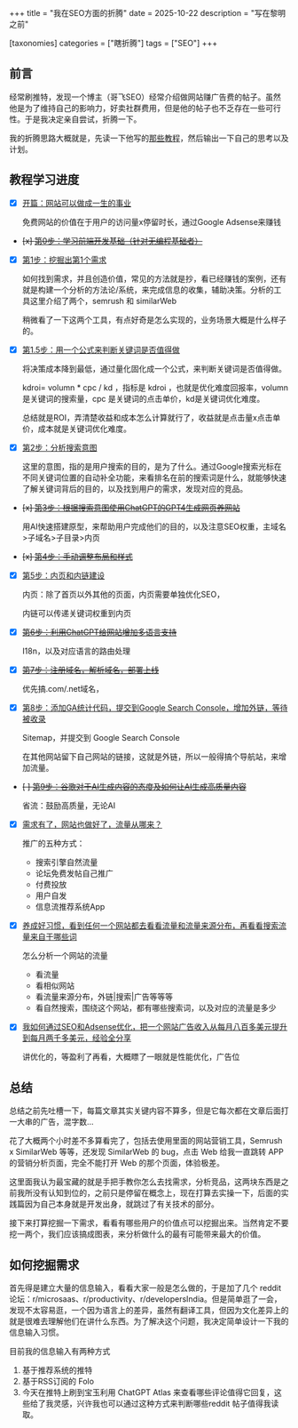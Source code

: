 +++
title = "我在SEO方面的折腾"
date = 2025-10-22
description = "写在黎明之前"

[taxonomies]
categories = ["瞎折腾"]
tags = ["SEO"]
+++

## 前言

经常刷推特，发现一个博主（哥飞SEO）经常介绍做网站赚广告费的帖子。虽然他是为了维持自己的影响力，好卖社群费用，但是他的帖子也不乏存在一些可行性。于是我决定亲自尝试，折腾一下。

我的折腾思路大概就是，先读一下他写的[那些教程](https://x.com/gefei55/status/1748947404383220149)，然后输出一下自己的思考以及计划。

## 教程学习进度

- [x] [开篇：网站可以做成一生的事业](https://mp.weixin.qq.com/s/URcdE3VaoYoAx0cOcll8_g)
    
    免费网站的价值在于用户的访问量x停留时长，通过Google Adsense来赚钱
- ~~[x] [第0步：学习前端开发基础（针对无编程基础者）](https://mp.weixin.qq.com/s/mtJY6TKCVjZQRmeFkWPAfQ)~~
- [x] [第1步：挖掘出第1个需求](https://mp.weixin.qq.com/s/V35KGuSqMHhhgr4x1Bzw6Q)
    
    如何找到需求，并且创造价值，常见的方法就是抄，看已经赚钱的案例，还有就是构建一个分析的方法论/系统，来完成信息的收集，辅助决策。分析的工具这里介绍了两个，semrush 和 similarWeb
    
    稍微看了一下这两个工具，有点好奇是怎么实现的，业务场景大概是什么样子的。
- [x] [第1.5步：用一个公式来判断关键词是否值得做](https://mp.weixin.qq.com/s/CJNigdIt8VkfQDangR8Bcg)
    
    将决策成本降到最低，通过量化固化成一个公式，来判断关键词是否值得做。
    
    kdroi= volumn * cpc / kd ，指标是 kdroi ，也就是优化难度回报率，volumn 是关键词的搜索量，cpc 是关键词的点击单价，kd是关键词优化难度。
    
    总结就是ROI，弄清楚收益和成本怎么计算就行了，收益就是点击量x点击单价，成本就是关键词优化难度。
- [x] [第2步：分析搜索意图](https://mp.weixin.qq.com/s/0l-1EVPJWAJK6z9w8Bn-FQ)
    
    这里的意图，指的是用户搜索的目的，是为了什么。通过Google搜索光标在不同关键词位置的自动补全功能，来看排名在前的搜索词是什么，就能够快速了解关键词背后的目的，以及找到用户的需求，发现对应的竞品。
- ~~[x] [第3步：根据搜索意图使用ChatGPT的GPT4生成网页养网站](https://mp.weixin.qq.com/s/Mg5utkp0iD_b0RGMbCvA4A)~~
    
    用AI快速搭建原型，来帮助用户完成他们的目的，以及注意SEO权重，主域名>子域名>子目录>内页
- ~~[x] [第4步：手动调整布局和样式](https://mp.weixin.qq.com/s/2T8u9QsGEKIv7c6ObSwYpw)~~
- [x] [第5步：内页和内链建设](https://mp.weixin.qq.com/s/X95UZmPEKHZZ4rNoBcaoJg)
    
    内页：除了首页以外其他的页面，内页需要单独优化SEO，
    
    内链可以传递关键词权重到内页
- [x] ~~[第6步：利用ChatGPT给网站增加多语言支持](https://mp.weixin.qq.com/s/b3_lY793bgiVcuZ2TREF2w)~~
    
    I18n，以及对应语言的路由处理
- [x] ~~[第7步：注册域名，解析域名，部署上线](https://mp.weixin.qq.com/s/B-boMGJsI3bxB8Ih10duRw)~~
    
    优先搞.com/.net域名，
- [x] [第8步：添加GA统计代码，提交到Google Search Console，增加外链，等待被收录](https://mp.weixin.qq.com/s/lCy2pWnFuP2riO9H0mJbIg)
    
    Sitemap，并提交到 Google Search Console
    
    在其他网站留下自己网站的链接，这就是外链，所以一般得搞个导航站，来增加流量。
- ~~[ ] [第9步：谷歌对于AI生成内容的态度及如何让AI生成高质量内容](https://mp.weixin.qq.com/s/pIQznxcsTV38kq9Ms5sxPA)~~
    
    省流：鼓励高质量，无论AI
- [x] [需求有了，网站也做好了，流量从哪来？](https://mp.weixin.qq.com/s/jtZwh-pDx_xS1BzXyJdJjg)
    
    推广的五种方式：
    
    - 搜索引擎自然流量
    - 论坛免费发帖自己推广
    - 付费投放
    - 用户自发
    - 信息流推荐系统App
- [x] [养成好习惯，看到任何一个网站都去看看流量和流量来源分布，再看看搜索流量来自于哪些词](https://mp.weixin.qq.com/s/hhxh3pufHxp619sIiwmkwA)
    
    怎么分析一个网站的流量
    
    - 看流量
    - 看相似网站
    - 看流量来源分布，外链|搜索|广告等等等
    - 看自然搜索，围绕这个网站，都有哪些搜索词，以及对应的流量是多少
- [x] [我如何通过SEO和Adsense优化，把一个网站广告收入从每月八百多美元提升到每月两千多美元，经验全分享](https://mp.weixin.qq.com/s/YLi38TLLM936bDsILGUtuA)
    
    讲优化的，等盈利了再看，大概瞟了一眼就是性能优化，广告位

## 总结

总结之前先吐槽一下，每篇文章其实关键内容不算多，但是它每次都在文章后面打一大串的广告，混字数...

花了大概两个小时差不多算看完了，包括去使用里面的网站营销工具，Semrush x SimilarWeb 等等，还发现 SimilarWeb 的 bug，点击 Web 给我一直跳转 APP 的营销分析页面，完全不能打开 Web 的那个页面，体验极差。

这里面我认为最宝藏的就是手把手教你怎么去找需求，分析竞品，这两块东西是之前我所没有认知到位的，之前只是停留在概念上，现在打算去实操一下，后面的实践篇因为自己本身就是开发出身，就跳过了有关技术的部分。

接下来打算挖掘一下需求，看看有哪些用户的价值点可以挖掘出来。当然肯定不要挖一两个，我们应该搞成图表，来分析做什么的最有可能带来最大的价值。

## 如何挖掘需求

首先得是建立大量的信息输入，看看大家一般是怎么做的，于是加了几个 reddit 论坛：r/microsaas、r/productivity、r/developersIndia。但是简单逛了一会，发现不太容易逛，一个因为语言上的差异，虽然有翻译工具，但因为文化差异上的就是很难去理解他们在讲什么东西。为了解决这个问题，我决定简单设计一下我的信息输入习惯。

目前我的信息输入有两种方式
1. 基于推荐系统的推特
2. 基于RSS订阅的 Folo
3. 今天在推特上刷到宝玉利用 ChatGPT Atlas 来查看哪些评论值得它回复，这些给了我灵感，兴许我也可以通过这种方式来判断哪些reddit 帖子值得我读取。